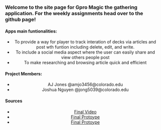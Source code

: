 

<p>
<h3>Welcome to the site page for Gpro Magic the gathering application. For the weekly assignments head over to the github page! </h3>
<h4 >Apps main funtionalities:</h4>
<ul align ="center">
  <li >To provide a way for player to track interation of decks via articles and post wth funtion including delete, edit, and write.</li>
  <li >To include a social media aspect where the user can easily share and view others people post</li>
  <li >To make researching and browsing article quick and efficient </li>
</ul>  

</p>
<p>
<h4> Project Members:</h4>
<ul align ="center">
  <li align ="center">AJ Jones @amjo3456@colorado.edu</li>
  <li align ="center">Joshua Nguyen @jong5039@colorado.edu</li>
  
</ul> 


</p>

  <h4>Sources </h4>
  <ul align ="center">
  <li><a align ="center" href ="https://drive.google.com/file/d/1GojM150Z2TT8swMOaa18TNI3M_jlgl2J/view?usp=sharing" title="Final Video">Final Video</a></li>
  <li><a align ="center" href="https://www.figma.com/proto/CoKRfb5dzIvFDtDXSi81HT5d/App?node-id=0%3A1&scaling=scale-down">Final Protoype</a></li> <li><a align ="center" href="https://www.figma.com/proto/CoKRfb5dzIvFDtDXSi81HT5d/App?node-id=292%3A2434&scaling=min-zoom">Final Protoype</a></li> 
</ul> 









